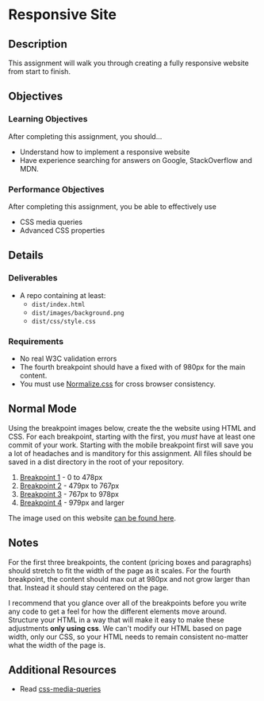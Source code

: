 # Responsive Site

## Description
This assignment will walk you through creating a fully responsive website from start to finish.


## Objectives

### Learning Objectives

After completing this assignment, you should…

* Understand how to implement a responsive website
* Have experience searching for answers on Google, StackOverflow and MDN.


### Performance Objectives

After completing this assignment, you be able to effectively use

* CSS media queries
* Advanced CSS properties

## Details

### Deliverables

* A repo containing at least:
  * `dist/index.html`
  * `dist/images/background.png`
  * `dist/css/style.css`

### Requirements

* No real W3C validation errors
* The fourth breakpoint should have a fixed with of 980px for the main content.
* You must use [Normalize.css](http://necolas.github.io/normalize.css/) for cross browser consistency.


## Normal Mode
Using the breakpoint images below, create the the website using HTML and CSS. For each breakpoint, starting with the first, you *must* have at least one commit of your work. Starting with the mobile breakpoint first will save you a lot of headaches and is manditory for this assignment. All files should be saved in a dist directory in the root of your repository.

1. [Breakpoint 1](breakpoint1.png) - 0 to 478px
2. [Breakpoint 2](breakpoint2.png) - 479px to 767px
3. [Breakpoint 3](breakpoint3.png) - 767px to 978px
4. [Breakpoint 4](breakpoint4.png) - 979px and larger

The image used on this website [can be found here](background.jpg).


## Notes

For the first three breakpoints, the content (pricing boxes and paragraphs) should stretch to fit the width of the page as it scales. For the fourth breakpoint, the content should max out at 980px and not grow larger than that. Instead it should stay centered on the page.

I recommend that you glance over all of the breakpoints before you write any code to get a feel for how the different elements move around. Structure your HTML in a way that will make it easy to make these adjustments **only using css**. We can't modify our HTML based on page width, only our CSS, so your HTML needs to remain consistent no-matter what the width of the page is.

## Additional Resources

* Read [css-media-queries](https://github.com/TIY-Austin-Front-End-Engineering/Curriculum/tree/master/css-media-queries)
